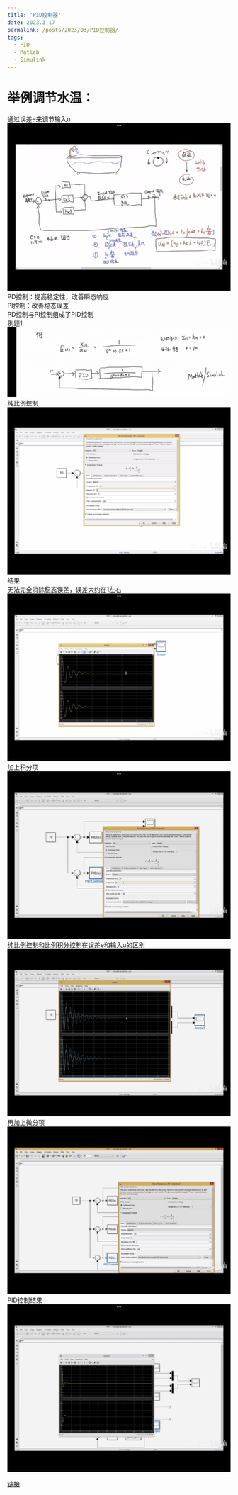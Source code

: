 ```yaml
---
title: 'PID控制器'
date: 2023.3.17
permalink: /posts/2023/03/PID控制器/
tags:
  - PID
  - Matlab
  - Simulink
---
```


举例调节水温：
======

通过误差e来调节输入u
![水温模型](/images/shuiwenpid.png)
PD控制：提高稳定性，改善瞬态响应\
PI控制：改善稳态误差\
PD控制与PI控制组成了PID控制\
例题1\
![例题](/images/liti1.png)
纯比例控制\
![比例](/images/bili10.png)
结果\
无法完全消除稳态误差，误差大约在1左右\
![比例误差](/images/biliwucha.png)
加上积分项\
![加积分项](/images/bilijifen105.png)
纯比例控制和比例积分控制在误差e和输入u的区别\
![区别](/images/qubie.png)
再加上微分项\
![PID](/images/bilijifenweifen1053.png)
PID控制结果\
![PID结果](/images/pidjieguo.png)

[链接](https://www.bilibili.com/video/BV1xQ4y1T7yv/?spm_id_from=333.999.0.0)
